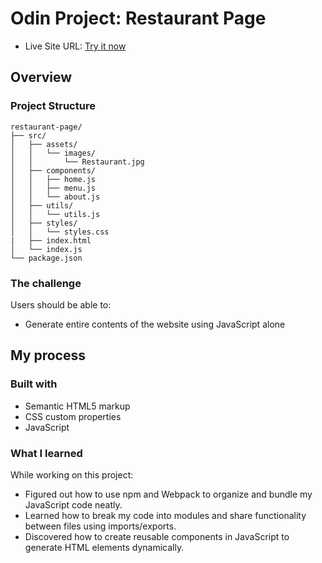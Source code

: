 # Odin Project: Restaurant Page

- Live Site URL: [Try it now](https://mahim427.github.io/restaurant-page/)

## Overview

### Project Structure

```
restaurant-page/
├── src/
│   ├── assets/
│   │   └── images/
│   │       └── Restaurant.jpg
│   ├── components/
│   │   ├── home.js
│   │   ├── menu.js
│   │   └── about.js
│   ├── utils/
│   │   └── utils.js
│   ├── styles/
│   │   └── styles.css
|   ├── index.html
│   └── index.js
└── package.json
```

### The challenge

Users should be able to:

- Generate entire contents of the website using JavaScript alone


## My process

### Built with

- Semantic HTML5 markup
- CSS custom properties
- JavaScript

### What I learned

While working on this project:

- Figured out how to use npm and Webpack to organize and bundle my JavaScript code neatly.
- Learned how to break my code into modules and share functionality between files using imports/exports.
- Discovered how to create reusable components in JavaScript to generate HTML elements dynamically.
